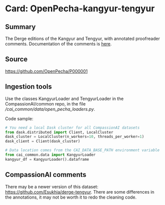 # Card: OpenPecha-kangyur-tengyur

## Summary

The Derge editions of the Kangyur and Tengyur, with annotated proofreader comments. Documentation of the comments is [here](https://github.com/OpenPecha/P000001/blob/master/docs/README.md).

## Source

<https://github.com/OpenPecha/P000001>

## Ingestion tools

Use the classes KangyurLoader and TengyurLoader in the CompassionAI/common repo, in the file _/cai_common/data/open_pecha_loaders.py_.

Code sample:

```python
# You need a local Dask cluster for all CompassionAI datasets
from dask.distributed import Client, LocalCluster
dask_cluster = LocalCluster(n_workers=10, threads_per_worker=1)
dask_client = Client(dask_cluster)

# Data location comes from the CAI_DATA_BASE_PATH environment variable
from cai_common.data import KangyurLoader
kangyur_df = KangyurLoader().dataframe
```

## CompassionAI comments

There may be a newer version of this dataset: <https://github.com/Esukhia/derge-tengyur>. There are some differences in the annotations, it may not be worth it to redo the cleaning code.
